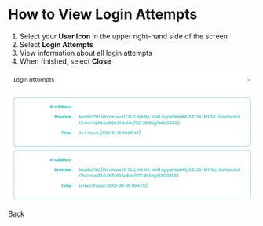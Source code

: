 # How to View Login Attempts

1. Select your **User Icon** in the upper right-hand side of the screen
2. Select **Login Attempts**
3. View information about all login attempts
4. When finished, select **Close**

![login_attempts.PNG](../../images/reda_web_loginattempts.PNG)

[Back](../Account/settings.md)
